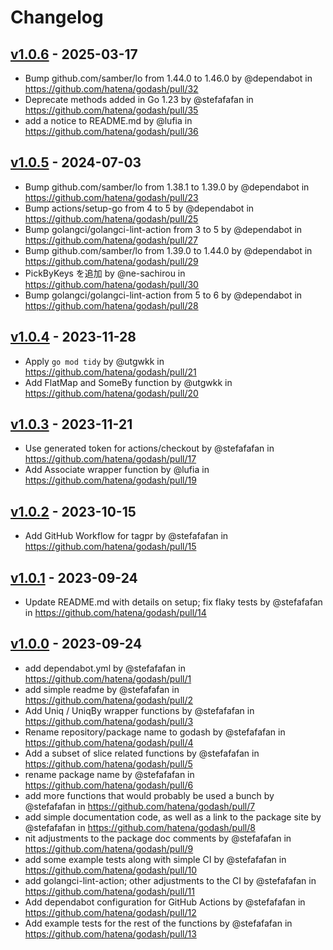 # Changelog

## [v1.0.6](https://github.com/hatena/godash/compare/v1.0.5...v1.0.6) - 2025-03-17
- Bump github.com/samber/lo from 1.44.0 to 1.46.0 by @dependabot in https://github.com/hatena/godash/pull/32
- Deprecate methods added in Go 1.23 by @stefafafan in https://github.com/hatena/godash/pull/35
- add a notice to README.md by @lufia in https://github.com/hatena/godash/pull/36

## [v1.0.5](https://github.com/hatena/godash/compare/v1.0.4...v1.0.5) - 2024-07-03
- Bump github.com/samber/lo from 1.38.1 to 1.39.0 by @dependabot in https://github.com/hatena/godash/pull/23
- Bump actions/setup-go from 4 to 5 by @dependabot in https://github.com/hatena/godash/pull/25
- Bump golangci/golangci-lint-action from 3 to 5 by @dependabot in https://github.com/hatena/godash/pull/27
- Bump github.com/samber/lo from 1.39.0 to 1.44.0 by @dependabot in https://github.com/hatena/godash/pull/29
- PickByKeys を追加 by @ne-sachirou in https://github.com/hatena/godash/pull/30
- Bump golangci/golangci-lint-action from 5 to 6 by @dependabot in https://github.com/hatena/godash/pull/28

## [v1.0.4](https://github.com/hatena/godash/compare/v1.0.3...v1.0.4) - 2023-11-28
- Apply `go mod tidy` by @utgwkk in https://github.com/hatena/godash/pull/21
- Add FlatMap and SomeBy function by @utgwkk in https://github.com/hatena/godash/pull/20

## [v1.0.3](https://github.com/hatena/godash/compare/v1.0.2...v1.0.3) - 2023-11-21
- Use generated token for actions/checkout by @stefafafan in https://github.com/hatena/godash/pull/17
- Add Associate wrapper function by @lufia in https://github.com/hatena/godash/pull/19

## [v1.0.2](https://github.com/hatena/godash/compare/v1.0.1...v1.0.2) - 2023-10-15
- Add GitHub Workflow for tagpr by @stefafafan in https://github.com/hatena/godash/pull/15

## [v1.0.1](https://github.com/hatena/godash/compare/v1.0.0...v1.0.1) - 2023-09-24
- Update README.md with details on setup; fix flaky tests by @stefafafan in https://github.com/hatena/godash/pull/14

## [v1.0.0](https://github.com/hatena/godash/commits/v1.0.0) - 2023-09-24
- add dependabot.yml by @stefafafan in https://github.com/hatena/godash/pull/1
- add simple readme by @stefafafan in https://github.com/hatena/godash/pull/2
- Add Uniq / UniqBy wrapper functions by @stefafafan in https://github.com/hatena/godash/pull/3
- Rename repository/package name to godash by @stefafafan in https://github.com/hatena/godash/pull/4
- Add a subset of slice related functions by @stefafafan in https://github.com/hatena/godash/pull/5
- rename package name by @stefafafan in https://github.com/hatena/godash/pull/6
- add more functions that would probably be used a bunch by @stefafafan in https://github.com/hatena/godash/pull/7
- add simple documentation code, as well as a link to the package site by @stefafafan in https://github.com/hatena/godash/pull/8
- nit adjustments to the package doc comments by @stefafafan in https://github.com/hatena/godash/pull/9
- add some example tests along with simple CI by @stefafafan in https://github.com/hatena/godash/pull/10
- add golangci-lint-action; other adjustments to the CI by @stefafafan in https://github.com/hatena/godash/pull/11
- Add dependabot configuration for GitHub Actions by @stefafafan in https://github.com/hatena/godash/pull/12
- Add example tests for the rest of the functions by @stefafafan in https://github.com/hatena/godash/pull/13
